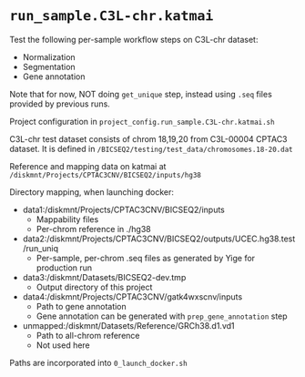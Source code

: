 # `run_sample.C3L-chr.katmai`

Test the following per-sample workflow steps on C3L-chr dataset:
* Normalization
* Segmentation
* Gene annotation

Note that for now, NOT doing `get_unique` step, instead using `.seq` files provided by previous
runs.

Project configuration in `project_config.run_sample.C3L-chr.katmai.sh`

C3L-chr test dataset consists of chrom 18,19,20 from C3L-00004 CPTAC3 dataset.  It is defined
in `/BICSEQ2/testing/test_data/chromosomes.18-20.dat`

Reference and mapping data on katmai at `/diskmnt/Projects/CPTAC3CNV/BICSEQ2/inputs/hg38`

Directory mapping, when launching docker:
*   data1:/diskmnt/Projects/CPTAC3CNV/BICSEQ2/inputs  
    * Mappability files 
    * Per-chrom reference in ./hg38
*   data2:/diskmnt/Projects/CPTAC3CNV/BICSEQ2/outputs/UCEC.hg38.test/run_uniq  
    * Per-sample, per-chrom .seq files as generated by Yige for production run
*   data3:/diskmnt/Datasets/BICSEQ2-dev.tmp 
    * Output directory of this project
*   data4:/diskmnt/Projects/CPTAC3CNV/gatk4wxscnv/inputs
    * Path to gene annotation
    * Gene annotation can be generated with `prep_gene_annotation` step
*   unmapped:/diskmnt/Datasets/Reference/GRCh38.d1.vd1 
    * Path to all-chrom reference
    * Not used here

Paths are incorporated into `0_launch_docker.sh`

